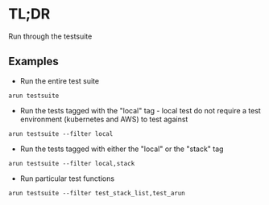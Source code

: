 # TL;DR

Run through the testsuite


## Examples

* Run the entire test suite
```
arun testsuite
```

* Run the tests tagged with the "local" tag - local test do not require a 
test environment (kubernetes and AWS) to test against
```
arun testsuite --filter local
```

* Run the tests tagged with either the "local" or the "stack" tag
```
arun testsuite --filter local,stack
```

* Run particular test functions
```
arun testsuite --filter test_stack_list,test_arun
```

